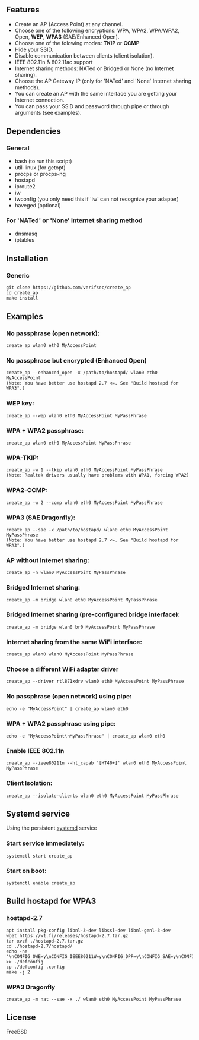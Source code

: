 ## Features
* Create an AP (Access Point) at any channel.
* Choose one of the following encryptions: WPA, WPA2, WPA/WPA2, Open, **WEP**, **WPA3** (SAE/Enhanced Open).
* Choose one of the folowing modes: **TKIP** or **CCMP**
* Hide your SSID.
* Disable communication between clients (client isolation).
* IEEE 802.11n & 802.11ac support
* Internet sharing methods: NATed or Bridged or None (no Internet sharing).
* Choose the AP Gateway IP (only for 'NATed' and 'None' Internet sharing methods).
* You can create an AP with the same interface you are getting your Internet connection.
* You can pass your SSID and password through pipe or through arguments (see examples).


## Dependencies
### General
* bash (to run this script)
* util-linux (for getopt)
* procps or procps-ng
* hostapd
* iproute2
* iw
* iwconfig (you only need this if 'iw' can not recognize your adapter)
* haveged (optional)

### For 'NATed' or 'None' Internet sharing method
* dnsmasq
* iptables


## Installation
### Generic
    git clone https://github.com/verifsec/create_ap
    cd create_ap
    make install

## Examples
### No passphrase (open network):
    create_ap wlan0 eth0 MyAccessPoint

### No passphrase but encrypted (Enhanced Open)
    create_ap --enhanced_open -x /path/to/hostapd/ wlan0 eth0 MyAccessPoint
    (Note: You have better use hostapd 2.7 <=. See "Build hostapd for WPA3".)

### WEP key:
    create_ap --wep wlan0 eth0 MyAccessPoint MyPassPhrase

### WPA + WPA2 passphrase:
    create_ap wlan0 eth0 MyAccessPoint MyPassPhrase

### WPA-TKIP:
    create_ap -w 1 --tkip wlan0 eth0 MyAccessPoint MyPassPhrase
    (Note: Realtek drivers usually have problems with WPA1, forcing WPA2)

### WPA2-CCMP:
    create_ap -w 2 --ccmp wlan0 eth0 MyAccessPoint MyPassPhrase

### WPA3 (SAE Dragonfly):
    create_ap --sae -x /path/to/hostapd/ wlan0 eth0 MyAccessPoint MyPassPhrase
    (Note: You have better use hostapd 2.7 <=. See "Build hostapd for WPA3".)

### AP without Internet sharing:
    create_ap -n wlan0 MyAccessPoint MyPassPhrase

### Bridged Internet sharing:
    create_ap -m bridge wlan0 eth0 MyAccessPoint MyPassPhrase

### Bridged Internet sharing (pre-configured bridge interface):
    create_ap -m bridge wlan0 br0 MyAccessPoint MyPassPhrase

### Internet sharing from the same WiFi interface:
    create_ap wlan0 wlan0 MyAccessPoint MyPassPhrase

### Choose a different WiFi adapter driver
    create_ap --driver rtl871xdrv wlan0 eth0 MyAccessPoint MyPassPhrase

### No passphrase (open network) using pipe:
    echo -e "MyAccessPoint" | create_ap wlan0 eth0

### WPA + WPA2 passphrase using pipe:
    echo -e "MyAccessPoint\nMyPassPhrase" | create_ap wlan0 eth0

### Enable IEEE 802.11n
    create_ap --ieee80211n --ht_capab '[HT40+]' wlan0 eth0 MyAccessPoint MyPassPhrase

### Client Isolation:
    create_ap --isolate-clients wlan0 eth0 MyAccessPoint MyPassPhrase

## Systemd service
Using the persistent [systemd](https://wiki.archlinux.org/index.php/systemd#Basic_systemctl_usage) service
### Start service immediately:
    systemctl start create_ap

### Start on boot:
    systemctl enable create_ap


## Build hostapd for WPA3
### hostapd-2.7
    apt install pkg-config libnl-3-dev libssl-dev libnl-genl-3-dev
    wget https://w1.fi/releases/hostapd-2.7.tar.gz
    tar xvzf ./hostapd-2.7.tar.gz
    cd ./hostapd-2.7/hostapd/
    echo -ne "\nCONFIG_OWE=y\nCONFIG_IEEE80211W=y\nCONFIG_DPP=y\nCONFIG_SAE=y\nCONFIG_SUITEB=y" >> ./defconfig
    cp ./defconfig .config
    make -j 2

### WPA3 Dragonfly
    create_ap -m nat --sae -x ./ wlan0 eth0 MyAccessPoint MyPassPhrase

## License
FreeBSD
